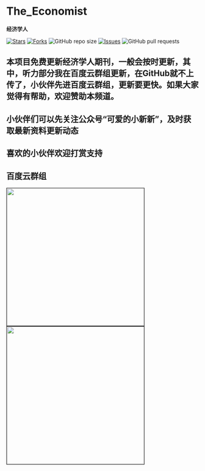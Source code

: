 # The_Economist
**经济学人**

[![Stars](https://img.shields.io/github/stars/joe1206/TheEconomist2021.svg)](https://github.com/joe1206/TheEconomist2021/stargazers)
[![Forks](https://img.shields.io/github/forks/joe1206/TheEconomist2021.svg)](https://github.com/joe1206/TheEconomist2021/network/members)
![GitHub repo size](https://img.shields.io/github/repo-size/joe1206/TheEconomist2021.svg)
[![Issues](https://img.shields.io/github/issues/joe1206/TheEconomist2021.svg)]()
![GitHub pull requests](https://img.shields.io/github/issues-pr/joe1206/TheEconomist2021.svg)

##   本项目免费更新经济学人期刊，一般会按时更新，其中，听力部分我在百度云群组更新，在GitHub就不上传了，小伙伴先进百度云群组，更新要更快。如果大家觉得有帮助，欢迎赞助本频道。

## 小伙伴们可以先关注公众号“可爱的小新新”，及时获取最新资料更新动态
## 喜欢的小伙伴欢迎打赏支持
 ## 百度云群组
 
<img src="http://m.qpic.cn/psc?/V14dbodi031bED/45NBuzDIW489QBoVep5mcZjfmlFuz0NZk6LHizdOpppt0UNoVShg2pm1rYa180v3fm6SyyO4JNHraRA2Ggg6DYqIb.Ne2iGLRJTztHIulMU!/b&bo=OARJBQAAAAABF0A!&rf=viewer_4&t=5,size_16,color_FFFFFF,t_70" width="360" border="1px"/>

<img src="http://m.qpic.cn/psc?/V14dbodi031bED/A5hOE6*rc9U8eSRlr1H24nfIqf5hlTfxQJc7uO8WcTN.NmwQ7wHWD1lbJA1XraTtxLR7sV*iiUbzLJvbdVLzsw!!/b&bo=OAS6BQAAAAARB7M!&rf=viewer_4&t=5/watermark,type_ZmFuZ3poZW5naGVpdGk,shadow_10,text_aHR0cHM6Ly9ibG9nLmNzZG4ubmV0L2Jib3lmZWl5dQ==,size_16,color_FFFFFF,t_70" width="360" border="1px"/>


